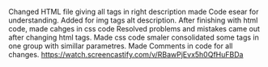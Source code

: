 Changed HTML file giving all tags in right description
made Code esear for understanding.
Added for img tags alt description.
After finishing with html code, made cahges in css code
Resolved problems and mistakes came out after changing html tags.
Made css code smaler consolidated some tags in one group with simillar parametres.
Made Comments in code for all changes.
https://watch.screencastify.com/v/RBawPjEvx5h0QfHuFBDa
